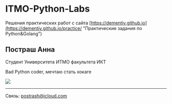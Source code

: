 # ITMO-Python-Labs
Решения практических работ с сайта [https://dementiy.github.io](https://dementiy.github.io/practice/ "Практические задания по Python&Golang")

## Постраш Анна
Студент Университета ИТМО факультета ИКТ

Bad Python coder, мечтаю стать хокаге

![](https://i.pinimg.com/originals/c7/8a/b5/c78ab59f607252904b52821a469b4580.gif)
***
Связь: postrash@icloud.com
